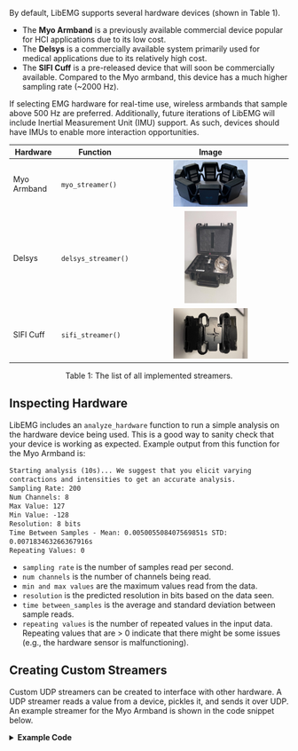 <style>
    table {
        width: 100%;
    }
    .device_img {
        display: block;
        margin-left: auto;
        margin-right: auto;
        width: 50%;
        height: 50%;
    }
    .device_img_2 {
        display: block;
        margin-left: auto;
        margin-right: auto;
        width: 35%;
        height: 50%;
    }
</style>

By default, LibEMG supports several hardware devices (shown in Table 1). 
- The **Myo Armband** is a previously available commercial device popular for HCI applications due to its low cost.
- The **Delsys** is a commercially available system primarily used for medical applications due to its relatively high cost. 
- The **SIFI Cuff** is a pre-released device that will soon be commercially available. Compared to the Myo armband, this device has a much higher sampling rate (~2000 Hz).

If selecting EMG hardware for real-time use, wireless armbands that sample above 500 Hz are preferred. Additionally, future iterations of LibEMG will include Inertial Measurement Unit (IMU) support. As such, devices should have IMUs to enable more interaction opportunities.

| <center>Hardware</center> | <center>Function</center> | <center>Image</center> |
| ------------- | ------------- | ------------- |
| Myo Armband  | `myo_streamer()`  | <div class="device_img">![](devices/Myo.png) </div>|
| Delsys  | `delsys_streamer()` | <div class="device_img_2">![](devices/delsys.png) </div>|
| SIFI Cuff | `sifi_streamer()` | <div class="device_img">![](devices/sifi.png) </div>|

<center> <p>Table 1: The list of all implemented streamers.</p> </center>

## Inspecting Hardware
LibEMG includes an `analyze_hardware` function to run a simple analysis on the hardware device being used. This is a good way to sanity check that your device is working as expected. Example output from this function for the Myo Armband is:

```
Starting analysis (10s)... We suggest that you elicit varying contractions and intensities to get an accurate analysis.
Sampling Rate: 200
Num Channels: 8
Max Value: 127
Min Value: -128
Resolution: 8 bits
Time Between Samples - Mean: 0.005005508407569851s STD: 0.007183463266367916s
Repeating Values: 0
```

- `sampling rate` is the number of samples read per second.
- `num channels` is the number of channels being read.
- `min and max values` are the maximum values read from the data.
- `resolution` is the predicted resolution in bits based on the data seen.
- `time between_samples` is the average and standard deviation between sample reads. 
- `repeating values` is the number of repeated values in the input data. Repeating values that are > 0 indicate that there might be some issues (e.g., the hardware sensor is malfunctioning).

## Creating Custom Streamers
Custom UDP streamers can be created to interface with other hardware. A UDP streamer reads a value from a device, pickles it, and sends it over UDP. An example streamer for the Myo Armband is shown in the code snippet below.

<details>
<summary><b>Example Code</b></summary>

```Python
import socket
import multiprocessing
import pickle
from pyomyo import Myo, emg_mode

def streamer():
    sock = socket.socket(socket.AF_INET, socket.SOCK_DGRAM)
    m = Myo(mode=emg_mode.FILTERED)
    m.connect()

    # On every new sample it, simply pickle it and write it over UDP
    def write_to_socket(emg, movement):
        data_arr = pickle.dumps(list(emg))
        sock.sendto(data_arr, ('127.0.0.1' 12345))
    m.add_emg_handler(write_to_socket)
    
    while True:
        m.run()
        
if __name__ == "__main__" :
    # Create streamer in a seperate Proces so that the main thread is free
    p = multiprocessing.Process(target=streamer, daemon=True)
    p.start()
    
    # Code leveraging the data goes here:
    odh = OnlineDataHandler(emg_arr=True, port=12345, ip='127.0.0.1')
    odh.start_listening()

    # Do stuff with data...
```

</details>

<br/>
<br/>